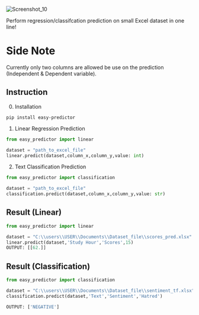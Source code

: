 ![Screenshot_10](https://user-images.githubusercontent.com/64541739/174754962-952e3e72-0b2c-4ae6-987d-9f46c965e5c4.png)


Perform regression/classifcation prediction on small Excel dataset in one line!

# Side Note

Currently only two columns are allowed be use on the prediction (Independent & Dependent variable).

## Instruction

0. Installation

```
pip install easy-predictor
```

1. Linear Regression Prediction

```python
from easy_predictor import linear 

dataset = "path_to_excel_file"
linear.predict(dataset,column_x,column_y,value: int)
```
2. Text Classification Prediction

```python
from easy_predictor import classification

dataset = "path_to_excel_file"
classification.predict(dataset,column_x,column_y,value: str)
```

## Result (Linear)
```python
from easy_predictor import linear

dataset = "C:\\users\\USER\\Documents\\Dataset_file\\scores_pred.xlsx"
linear.predict(dataset,'Study Hour','Scores',15)
OUTPUT: [[62.]]
```

## Result (Classification)
```python
from easy_predictor import classification

dataset = "C:\\users\\USER\\Documents\\Dataset_file\\sentiment_tf.xlsx"
classification.predict(dataset,'Text','Sentiment','Hatred')

OUTPUT: ['NEGATIVE']
```
